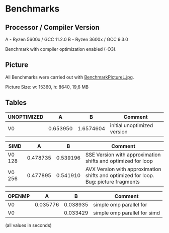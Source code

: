 # Benchmarks

## Processor / Compiler Version

A - Ryzen 5600x / GCC 11.2.0
B - Ryzen 3600x / GCC 9.3.0

Benchmark with compiler optimization enabled (-O3).

## Picture

All Benchmarks were carried out with [BenchmarkPictureL.jpg](https://drive.google.com/file/d/1VS0r1vs5GeAXDvkbd77-Uifat9tqF65I/view?usp=sharing).  

Picture Size: w: 15360, h: 8640, 19,6 MB  

## Tables

UNOPTIMIZED | A  | B | Comment
-------- | -------- | -------- | --------
V0   | 0.653950   | 1.6574604   | initial unoptimized version

SIMD | A  | B | Comment
-------- | -------- | -------- | --------
V0 128   | 0.478735   | 0.539196   | SSE Version with approximation shifts and optimized for loop
V0 256   | 0.477895   | 0.541910   | AVX Version with approximation shifts and optimized for loop. Bug: picture fragments

OPENMP | A  | B | Comment
-------- | -------- | -------- | --------
V0   | 0.035776   | 0.038935   | simple omp parallel for
V0   |    | 0.033429   | simple omp parallel for simd

(all values in seconds)
